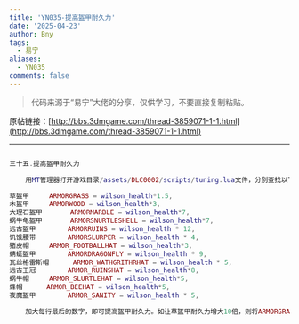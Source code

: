 ```yaml
---
title: 'YN035-提高盔甲耐久力'
date: '2025-04-23'
author: Bny
tags:
  - 易宁
aliases:
  - YN035
comments: false
---
```


> 代码来源于“易宁”大佬的分享，仅供学习，不要直接复制粘贴。

原帖链接：[http://bbs.3dmgame.com/thread-3859071-1-1.html](http://bbs.3dmgame.com/thread-3859071-1-1.html)

---

```lua  

三十五.提高盔甲耐久力	用MT管理器打开游戏目录/assets/DLC0002/scripts/tuning.lua文件，分别查找以下内容：草盔甲		ARMORGRASS = wilson_health*1.5,木盔甲		ARMORWOOD = wilson_health*3,大理石盔甲		ARMORMARBLE = wilson_health*7,蜗牛龟盔甲		ARMORSNURTLESHELL = wilson_health*7,远古盔甲		ARMORRUINS = wilson_health * 12,饥饿腰带		ARMORSLURPER = wilson_health * 4,猪皮帽		ARMOR_FOOTBALLHAT = wilson_health*3,蜻蜓盔甲		ARMORDRAGONFLY = wilson_health * 9,瓦丝格雷斯帽		ARMOR_WATHGRITHRHAT = wilson_health * 5,远古王冠		ARMOR_RUINSHAT = wilson_health*8,蜗牛帽		ARMOR_SLURTLEHAT = wilson_health*5,蜂帽		ARMOR_BEEHAT = wilson_health*5,夜魔盔甲		ARMOR_SANITY = wilson_health * 5,	加大每行最后的数字，即可提高盔甲耐久力。如让草盔甲耐久力增大10倍，则将ARMORGRASS = wilson_health*1.5,替换为ARMORGRASS = wilson_health*15,

```  

